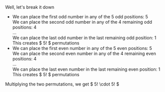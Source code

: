 Well, let's break it down

<ul>
    <li> We can place the first odd number in any of the 5 odd positions: 5 <br/> 
    We can place the second odd number in any of the 4 remaining odd positions: 4 <br/> 
    ... <br/> 
    We can place the last odd number in the last remaining odd position: 1 <br/> 
    This creates $ 5! $ permutations
    <li> We can place the first even number in any of the 5 even positions: 5 <br/> 
    We can place the second even number in any of the 4 remaining even positions: 4 <br/> 
    ... <br/> 
    We can place the last even number in the last remaining even position: 1 <br/> 
    This creates $ 5! $ permutations
</ul>

Multiplying the two permutations, we get $ 5! \cdot 5! $
